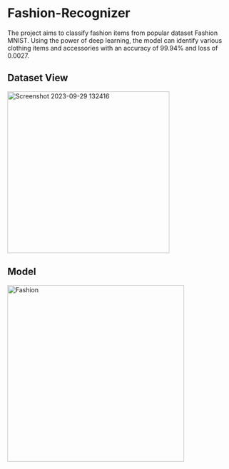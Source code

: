 # Fashion-Recognizer

The project aims to classify fashion items from popular dataset Fashion MNIST. Using the power of deep learning, the model can identify various clothing items and accessories with an accuracy of 99.94% and loss of 0.0027. 

## Dataset View

<img width="363" alt="Screenshot 2023-09-29 132416" src="https://github.com/engineer-sonali/Fashion-Recognizer/assets/71033672/11dae830-7454-4487-a01f-b11b8a4efb20">

## Model

<img width="396" alt="Fashion" src="https://github.com/engineer-sonali/Fashion-Recognizer/assets/71033672/47fc0297-f8e3-4df3-945d-771ef8dd5e89">
